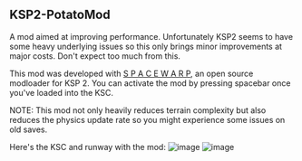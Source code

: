 ## KSP2-PotatoMod
A mod aimed at improving performance. Unfortunately KSP2 seems to have some heavy underlying issues so this only brings minor improvements at major costs. Don't expect too much from this.

This mod was developed with [S P A C E  W A R P](https://github.com/X606/SpaceWarp), an open source modloader for KSP 2.
You can activate the mod by pressing spacebar once you've loaded into the KSC.

NOTE: This mod not only heavily reduces terrain complexity but also reduces the physics update rate so you might experience some issues on old saves.

Here's the KSC and runway with the mod:
![image](https://user-images.githubusercontent.com/54477532/221343844-15568e7a-e2c4-4e81-b579-7d4a1bcec835.png)
![image](https://user-images.githubusercontent.com/54477532/221344182-026da79f-fc65-4a2c-8bbf-98efbf5416d7.png)
